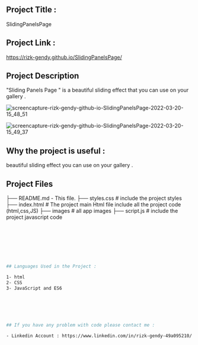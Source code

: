 ## Project Title :
SlidingPanelsPage

## Project Link :
https://rizk-gendy.github.io/SlidingPanelsPage/


## Project Description
"Sliding Panels Page " is a beautiful sliding effect that you can use on your gallery .




![screencapture-rizk-gendy-github-io-SlidingPanelsPage-2022-03-20-15_48_51](https://user-images.githubusercontent.com/80922036/159165599-71a24bea-8ae7-4e53-b6f2-2285dd9f99ea.png)


![screencapture-rizk-gendy-github-io-SlidingPanelsPage-2022-03-20-15_49_37](https://user-images.githubusercontent.com/80922036/159165627-18b5e9fe-7539-459b-8be8-681ca96ae803.png)




## Why the project is useful :

 beautiful sliding effect you can use on your gallery . 


## Project Files
├── README.md - This file.
├── styles.css               # include the project styles   
├── index.html               # The project main Html file include all the project code (html,css,JS)
├── images                   # all app images
├── script.js                # include the project javascript code

```bash     
    
    
    
    
    
  

## Languages Used in the Project :

1- html 
2- CSS
3- JavaScript and ES6 






## If you have any problem with code please contact me :

- Linkedin Account : https://www.linkedin.com/in/rizk-gendy-49a095210/




